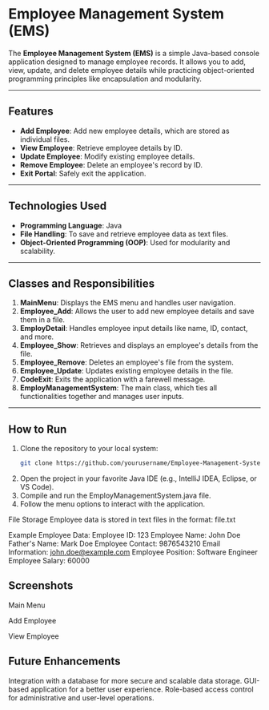 # Employee Management System (EMS)

The **Employee Management System (EMS)** is a simple Java-based console application designed to manage employee records. It allows you to add, view, update, and delete employee details while practicing object-oriented programming principles like encapsulation and modularity.

---

## Features

- **Add Employee**: Add new employee details, which are stored as individual files.
- **View Employee**: Retrieve employee details by ID.
- **Update Employee**: Modify existing employee details.
- **Remove Employee**: Delete an employee's record by ID.
- **Exit Portal**: Safely exit the application.

---

## Technologies Used

- **Programming Language**: Java
- **File Handling**: To save and retrieve employee data as text files.
- **Object-Oriented Programming (OOP)**: Used for modularity and scalability.

---

## Classes and Responsibilities

1. **MainMenu**: Displays the EMS menu and handles user navigation.
2. **Employee_Add**: Allows the user to add new employee details and save them in a file.
3. **EmployDetail**: Handles employee input details like name, ID, contact, and more.
4. **Employee_Show**: Retrieves and displays an employee's details from the file.
5. **Employee_Remove**: Deletes an employee's file from the system.
6. **Employee_Update**: Updates existing employee details in the file.
7. **CodeExit**: Exits the application with a farewell message.
8. **EmployManagementSystem**: The main class, which ties all functionalities together and manages user inputs.

---

## How to Run

1. Clone the repository to your local system:
   ```bash
   git clone https://github.com/yourusername/Employee-Management-System.git

2. Open the project in your favorite Java IDE (e.g., IntelliJ IDEA, Eclipse, or VS Code).
3. Compile and run the EmployManagementSystem.java file.
4. Follow the menu options to interact with the application.

File Storage
Employee data is stored in text files in the format:
file<EmployeeID>.txt

Example Employee Data:
Employee ID: 123
Employee Name: John Doe
Father's Name: Mark Doe
Employee Contact: 9876543210
Email Information: john.doe@example.com
Employee Position: Software Engineer
Employee Salary: 60000


## Screenshots

Main Menu

Add Employee

View Employee

## Future Enhancements
Integration with a database for more secure and scalable data storage.
GUI-based application for a better user experience.
Role-based access control for administrative and user-level operations.
